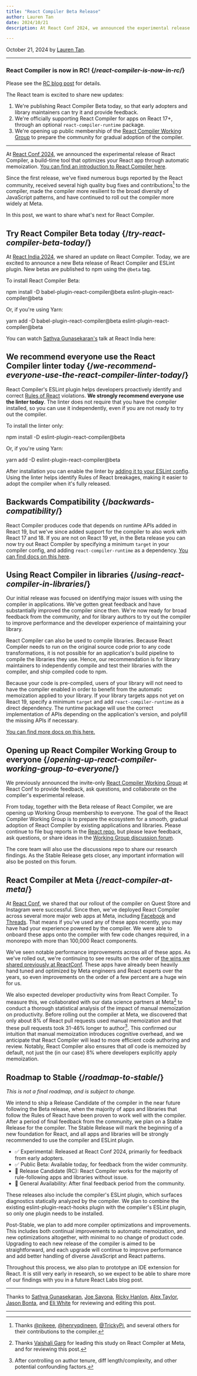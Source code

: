 ```yaml
---
title: "React Compiler Beta Release"
author: Lauren Tan
date: 2024/10/21
description: At React Conf 2024, we announced the experimental release of React Compiler, a build-time tool that optimizes your React app through automatic memoization. In this post, we want to share what's next for open source, and our progress on the compiler.

---
```


October 21, 2024 by [Lauren Tan](https://twitter.com/potetotes).

---

<Note>

### React Compiler is now in RC! {/*react-compiler-is-now-in-rc*/}

Please see the [RC blog post](/blog/2025/04/21/react-compiler-rc) for details.

</Note>

<Intro>

The React team is excited to share new updates:

</Intro>

1. We're publishing React Compiler Beta today, so that early adopters and library maintainers can try it and provide feedback.
2. We're officially supporting React Compiler for apps on React 17+, through an optional `react-compiler-runtime` package.
3. We're opening up public membership of the [React Compiler Working Group](https://github.com/reactwg/react-compiler) to prepare the community for gradual adoption of the compiler.

---

At [React Conf 2024](/blog/2024/05/22/react-conf-2024-recap), we announced the experimental release of React Compiler, a build-time tool that optimizes your React app through automatic memoization. [You can find an introduction to React Compiler here](/learn/react-compiler).

Since the first release, we've fixed numerous bugs reported by the React community, received several high quality bug fixes and contributions[^1] to the compiler, made the compiler more resilient to the broad diversity of JavaScript patterns, and have continued to roll out the compiler more widely at Meta.

In this post, we want to share what's next for React Compiler.

## Try React Compiler Beta today {/*try-react-compiler-beta-today*/}

At [React India 2024](https://www.youtube.com/watch?v=qd5yk2gxbtg), we shared an update on React Compiler. Today, we are excited to announce a new Beta release of React Compiler and ESLint plugin. New betas are published to npm using the `@beta` tag.

To install React Compiler Beta:

<TerminalBlock>
npm install -D babel-plugin-react-compiler@beta eslint-plugin-react-compiler@beta
</TerminalBlock>

Or, if you're using Yarn:

<TerminalBlock>
yarn add -D babel-plugin-react-compiler@beta eslint-plugin-react-compiler@beta
</TerminalBlock>

You can watch [Sathya Gunasekaran's](https://twitter.com/_gsathya) talk at React India here:

<YouTubeIframe src="https://www.youtube.com/embed/qd5yk2gxbtg" />

## We recommend everyone use the React Compiler linter today {/*we-recommend-everyone-use-the-react-compiler-linter-today*/}

React Compiler's ESLint plugin helps developers proactively identify and correct [Rules of React](/reference/rules) violations. **We strongly recommend everyone use the linter today**. The linter does not require that you have the compiler installed, so you can use it independently, even if you are not ready to try out the compiler.

To install the linter only:

<TerminalBlock>
npm install -D eslint-plugin-react-compiler@beta
</TerminalBlock>

Or, if you're using Yarn:

<TerminalBlock>
yarn add -D eslint-plugin-react-compiler@beta
</TerminalBlock>

After installation you can enable the linter by [adding it to your ESLint config](/learn/react-compiler#installing-eslint-plugin-react-compiler). Using the linter helps identify Rules of React breakages, making it easier to adopt the compiler when it's fully released.

## Backwards Compatibility {/*backwards-compatibility*/}

React Compiler produces code that depends on runtime APIs added in React 19, but we've since added support for the compiler to also work with React 17 and 18. If you are not on React 19 yet, in the Beta release you can now try out React Compiler by specifying a minimum `target` in your compiler config, and adding `react-compiler-runtime` as a dependency. [You can find docs on this here](/learn/react-compiler#using-react-compiler-with-react-17-or-18).

## Using React Compiler in libraries {/*using-react-compiler-in-libraries*/}

Our initial release was focused on identifying major issues with using the compiler in applications. We've gotten great feedback and have substantially improved the compiler since then. We're now ready for broad feedback from the community, and for library authors to try out the compiler to improve performance and the developer experience of maintaining your library.

React Compiler can also be used to compile libraries. Because React Compiler needs to run on the original source code prior to any code transformations, it is not possible for an application's build pipeline to compile the libraries they use. Hence, our recommendation is for library maintainers to independently compile and test their libraries with the compiler, and ship compiled code to npm.

Because your code is pre-compiled, users of your library will not need to have the compiler enabled in order to benefit from the automatic memoization applied to your library. If your library targets apps not yet on React 19, specify a minimum `target` and add `react-compiler-runtime` as a direct dependency. The runtime package will use the correct implementation of APIs depending on the application's version, and polyfill the missing APIs if necessary.

[You can find more docs on this here.](/learn/react-compiler#using-the-compiler-on-libraries)

## Opening up React Compiler Working Group to everyone {/*opening-up-react-compiler-working-group-to-everyone*/}

We previously announced the invite-only [React Compiler Working Group](https://github.com/reactwg/react-compiler) at React Conf to provide feedback, ask questions, and collaborate on the compiler's experimental release.

From today, together with the Beta release of React Compiler, we are opening up Working Group membership to everyone. The goal of the React Compiler Working Group is to prepare the ecosystem for a smooth, gradual adoption of React Compiler by existing applications and libraries. Please continue to file bug reports in the [React repo](https://github.com/facebook/react), but please leave feedback, ask questions, or share ideas in the [Working Group discussion forum](https://github.com/reactwg/react-compiler/discussions).

The core team will also use the discussions repo to share our research findings. As the Stable Release gets closer, any important information will also be posted on this forum.

## React Compiler at Meta {/*react-compiler-at-meta*/}

At [React Conf](/blog/2024/05/22/react-conf-2024-recap), we shared that our rollout of the compiler on Quest Store and Instagram were successful. Since then, we've deployed React Compiler across several more major web apps at Meta, including [Facebook](https://www.facebook.com) and [Threads](https://www.threads.net). That means if you've used any of these apps recently, you may have had your experience powered by the compiler. We were able to onboard these apps onto the compiler with few code changes required, in a monorepo with more than 100,000 React components.

We've seen notable performance improvements across all of these apps. As we've rolled out, we're continuing to see results on the order of [the wins we shared previously at ReactConf](https://youtu.be/lyEKhv8-3n0?t=3223). These apps have already been heavily hand tuned and optimized by Meta engineers and React experts over the years, so even improvements on the order of a few percent are a huge win for us.

We also expected developer productivity wins from React Compiler. To measure this, we collaborated with our data science partners at Meta[^2] to conduct a thorough statistical analysis of the impact of manual memoization on productivity. Before rolling out the compiler at Meta, we discovered that only about 8% of React pull requests used manual memoization and that these pull requests took 31-46% longer to author[^3]. This confirmed our intuition that manual memoization introduces cognitive overhead, and we anticipate that React Compiler will lead to more efficient code authoring and review. Notably, React Compiler also ensures that *all* code is memoized by default, not just the (in our case) 8% where developers explicitly apply memoization.

## Roadmap to Stable {/*roadmap-to-stable*/}

*This is not a final roadmap, and is subject to change.*

We intend to ship a Release Candidate of the compiler in the near future following the Beta release, when the majority of apps and libraries that follow the Rules of React have been proven to work well with the compiler. After a period of final feedback from the community, we plan on a Stable Release for the compiler. The Stable Release will mark the beginning of a new foundation for React, and all apps and libraries will be strongly recommended to use the compiler and ESLint plugin.

* ✅ Experimental: Released at React Conf 2024, primarily for feedback from early adopters.
* ✅ Public Beta: Available today, for feedback from the wider community.
* 🚧 Release Candidate (RC): React Compiler works for the majority of rule-following apps and libraries without issue.
* 🚧 General Availability: After final feedback period from the community.

These releases also include the compiler's ESLint plugin, which surfaces diagnostics statically analyzed by the compiler. We plan to combine the existing eslint-plugin-react-hooks plugin with the compiler's ESLint plugin, so only one plugin needs to be installed.

Post-Stable, we plan to add more compiler optimizations and improvements. This includes both continual improvements to automatic memoization, and new optimizations altogether, with minimal to no change of product code. Upgrading to each new release of the compiler is aimed to be straightforward, and each upgrade will continue to improve performance and add better handling of diverse JavaScript and React patterns.

Throughout this process, we also plan to prototype an IDE extension for React. It is still very early in research, so we expect to be able to share more of our findings with you in a future React Labs blog post.

---

Thanks to [Sathya Gunasekaran](https://twitter.com/_gsathya), [Joe Savona](https://twitter.com/en_JS), [Ricky Hanlon](https://twitter.com/rickhanlonii), [Alex Taylor](https://github.com/alexmckenley), [Jason Bonta](https://twitter.com/someextent), and [Eli White](https://twitter.com/Eli_White) for reviewing and editing this post.

---

[^1]: Thanks [@nikeee](https://github.com/facebook/react/pulls?q=is%3Apr+author%3Anikeee), [@henryqdineen](https://github.com/facebook/react/pulls?q=is%3Apr+author%3Ahenryqdineen), [@TrickyPi](https://github.com/facebook/react/pulls?q=is%3Apr+author%3ATrickyPi), and several others for their contributions to the compiler.

[^2]: Thanks [Vaishali Garg](https://www.linkedin.com/in/vaishaligarg09) for leading this study on React Compiler at Meta, and for reviewing this post.

[^3]: After controlling on author tenure, diff length/complexity, and other potential confounding factors.
